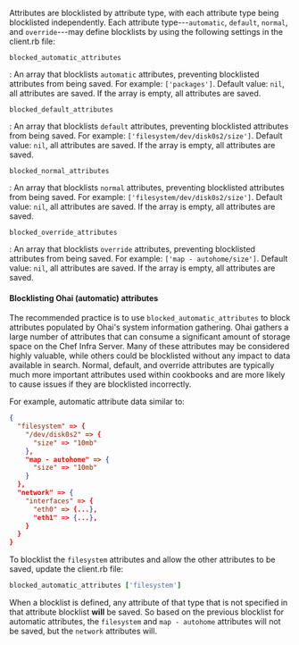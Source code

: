 Attributes are blocklisted by attribute type, with each attribute type being blocklisted independently. Each attribute type---`automatic`, `default`, `normal`, and `override`---may define blocklists by using the following settings in the client.rb file:

`blocked_automatic_attributes`

: An array that blocklists `automatic` attributes, preventing blocklisted attributes from being saved. For example: `['packages']`. Default value: `nil`, all attributes are saved. If the array is empty, all attributes are saved.

`blocked_default_attributes`

: An array that blocklists `default` attributes, preventing blocklisted attributes from being saved. For example: `['filesystem/dev/disk0s2/size']`. Default value: `nil`, all attributes are saved. If the array is empty, all attributes are saved.

`blocked_normal_attributes`

: An array that blocklists `normal` attributes, preventing blocklisted attributes from being saved. For example: `['filesystem/dev/disk0s2/size']`. Default value: `nil`, all attributes are saved. If the array is empty, all attributes are saved.

`blocked_override_attributes`

: An array that blocklists `override` attributes, preventing blocklisted attributes from being saved. For example: `['map - autohome/size']`. Default value: `nil`, all attributes are saved. If the array is empty, all attributes are saved.

<!-- markdownlint-disable-file MD002 -->

#### Blocklisting Ohai (automatic) attributes

The recommended practice is to use `blocked_automatic_attributes` to block attributes populated by Ohai's system information gathering. Ohai gathers a large number of attributes that can consume a significant amount of storage space on the Chef Infra Server. Many of these attributes may be considered highly valuable, while others could be blocklisted without any impact to data available in search. Normal, default, and override attributes are typically much more important attributes used within cookbooks and are more likely to cause issues if they are blocklisted incorrectly.

For example, automatic attribute data similar to:

```json
{
  "filesystem" => {
    "/dev/disk0s2" => {
      "size" => "10mb"
    },
    "map - autohome" => {
      "size" => "10mb"
    }
  },
  "network" => {
    "interfaces" => {
      "eth0" => {...},
      "eth1" => {...},
    }
  }
}
```

To blocklist the `filesystem` attributes and allow the other attributes to be saved, update the client.rb file:

```ruby
blocked_automatic_attributes ['filesystem']
```

When a blocklist is defined, any attribute of that type that is not specified in that attribute blocklist **will** be saved. So based on the previous blocklist for automatic attributes, the `filesystem` and `map - autohome` attributes will not be saved, but the `network` attributes will.
